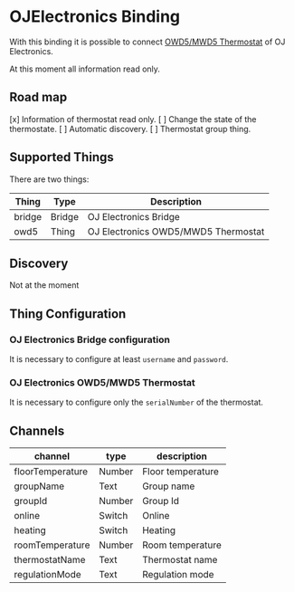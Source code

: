 # OJElectronics Binding

With this binding it is possible to connect [OWD5/MWD5 Thermostat](https://www.ojelectronics.com/business-areas/wifi-thermostat-owd5-prod400) of OJ Electronics.

At this moment all information read only.

## Road map

[x] Information of thermostat read only. 
[ ] Change the state of the thermostate.
[ ] Automatic discovery.
[ ] Thermostat group thing.

## Supported Things

There are two things:

| Thing                | Type   | Description                         |
|----------------------|--------|-------------------------------------|
| bridge               | Bridge | OJ Electronics Bridge               |
| owd5                 | Thing  | OJ Electronics OWD5/MWD5 Thermostat |

## Discovery

Not at the moment

## Thing Configuration

### OJ Electronics Bridge configuration

It is necessary to configure at least `username` and `password`.

### OJ Electronics OWD5/MWD5 Thermostat

It is necessary to configure only the `serialNumber` of the thermostat.

## Channels

| channel           | type   | description                  |
|-------------------|--------|------------------------------|
| floorTemperature  | Number | Floor temperature            |
| groupName         | Text   | Group name                   |
| groupId           | Number | Group Id                     |
| online            | Switch | Online                       |
| heating           | Switch | Heating                      |
| roomTemperature   | Number | Room temperature             |
| thermostatName    | Text   | Thermostat name              |
| regulationMode    | Text   | Regulation mode              |
